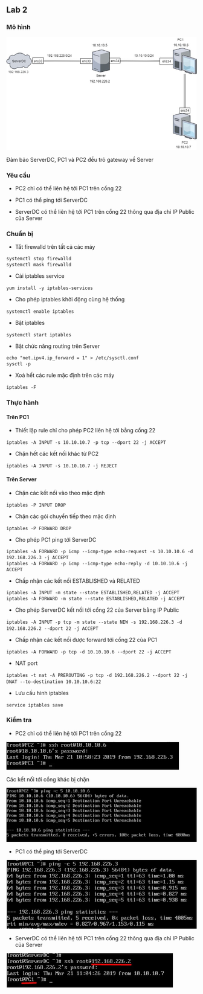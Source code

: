 ## Lab 2

### Mô hình

<img src="img/11.jpg">

Đảm bảo ServerDC, PC1 và PC2 đều trỏ gateway về Server

### Yêu cầu

- PC2 chỉ có thể liên hệ tới PC1 trên cổng 22

- PC1 có thể ping tới ServerDC

- ServerDC có thể liên hệ tới PC1 trên cổng 22 thông qua địa chỉ IP Public của Server 

### Chuẩn bị

- Tắt firewalld trên tất cả các máy

```
systemctl stop firewalld
systemctl mask firewalld
```

- Cài iptables service

`yum install -y iptables-services`

- Cho phép iptables khởi động cùng hệ thống

`systemctl enable iptables`

- Bật iptables

`systemctl start iptables`

- Bật chức năng routing trên Server

```
echo "net.ipv4.ip_forward = 1" > /etc/sysctl.conf
sysctl -p
```

- Xoá hết các rule mặc định trên các máy 

`iptables -F`

### Thực hành

#### Trên PC1 

- Thiết lập rule chỉ cho phép PC2 liên hệ tới bằng cổng 22

`iptables -A INPUT -s 10.10.10.7 -p tcp --dport 22 -j ACCEPT`

- Chặn hết các kết nối khác từ PC2 

`iptables -A INPUT -s 10.10.10.7 -j REJECT`

#### Trên Server 

- Chặn các kết nối vào theo mặc định 

`iptables -P INPUT DROP`

- Chặn các gói chuyển tiếp theo mặc định

`iptables -P FORWARD DROP`

- Cho phép PC1 ping tới ServerDC

```
iptables -A FORWARD -p icmp --icmp-type echo-request -s 10.10.10.6 -d 192.168.226.3 -j ACCEPT
iptables -A FORWARD -p icmp --icmp-type echo-reply -d 10.10.10.6 -j ACCEPT
```

- Chấp nhận các kết nối ESTABLISHED và RELATED

```
iptables -A INPUT -m state --state ESTABLISHED,RELATED -j ACCEPT
iptables -A FORWARD -m state --state ESTABLISHED,RELATED -j ACCEPT
```

- Cho phép ServerDC kết nối tới cổng 22 của Server bằng IP Public 

`iptables -A INPUT -p tcp -m state --state NEW -s 192.168.226.3 -d 192.168.226.2 --dport 22 -j ACCEPT`

- Chấp nhận các kết nối được forward tới cổng 22 của PC1

`iptables -A FORWARD -p tcp -d 10.10.10.6 --dport 22 -j ACCEPT`

- NAT port

`iptables -t nat -A PREROUTING -p tcp -d 192.168.226.2 --dport 22 -j DNAT --to-destination 10.10.10.6:22`

- Lưu cấu hình iptables

`service iptables save`

### Kiểm tra

- PC2 chỉ có thể liên hệ tới PC1 trên cổng 22

<img src="img/12.jpg">

Các kết nối tới cổng khác bị chặn

<img src="img/13.jpg">

- PC1 có thể ping tới ServerDC

<img src="img/14.jpg">

- ServerDC có thể liên hệ tới PC1 trên cổng 22 thông qua địa chỉ IP Public của Server

<img src="img/15.jpg">